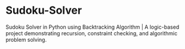 # Sudoku-Solver
Sudoku Solver in Python using Backtracking Algorithm | A logic-based project demonstrating recursion, constraint checking, and algorithmic problem solving.
